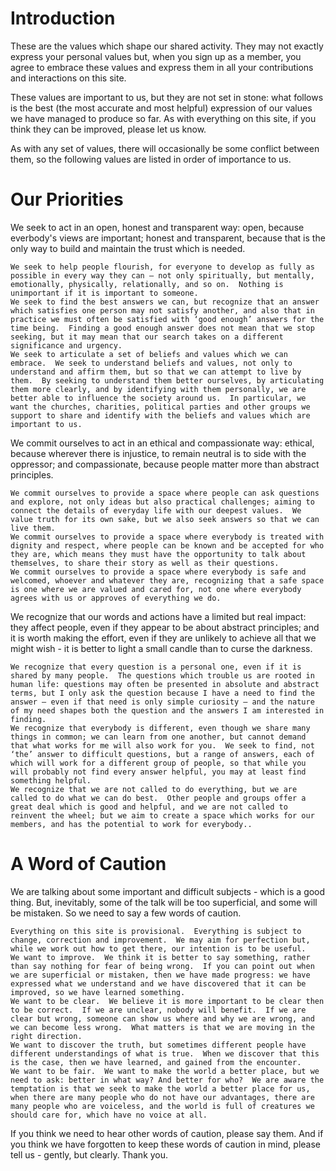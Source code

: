 # Introduction

These are the values which shape our shared activity.  They may not exactly express your personal values but, when you sign up as a member, you agree to embrace these values and express them in all your contributions and interactions on this site.

These values are important to us, but they are not set in stone: what follows is the best (the most accurate and most helpful) expression of our values we have managed to produce so far.  As with everything on this site, if you think they can be improved, please let us know.

As with any set of values, there will occasionally be some conflict between them, so the following values are listed in order of importance to us.

# Our Priorities

We seek to act in an open, honest and transparent way: open, because everbody's views are important; honest and transparent, because that is the only way to build and maintain the trust which is needed.

    We seek to help people flourish, for everyone to develop as fully as possible in every way they can – not only spiritually, but mentally, emotionally, physically, relationally, and so on.  Nothing is unimportant if it is important to someone.
    We seek to find the best answers we can, but recognize that an answer which satisfies one person may not satisfy another, and also that in practice we must often be satisfied with ‘good enough’ answers for the time being.  Finding a good enough answer does not mean that we stop seeking, but it may mean that our search takes on a different significance and urgency.
    We seek to articulate a set of beliefs and values which we can embrace.  We seek to understand beliefs and values, not only to understand and affirm them, but so that we can attempt to live by them.  By seeking to understand them better ourselves, by articulating them more clearly, and by identifying with them personally, we are better able to influence the society around us.  In particular, we want the churches, charities, political parties and other groups we support to share and identify with the beliefs and values which are important to us.

We commit ourselves to act in an ethical and compassionate way:  ethical, because wherever there is injustice, to remain neutral is to side with the oppressor; and compassionate, because people matter more than abstract principles.

    We commit ourselves to provide a space where people can ask questions and explore, not only ideas but also practical challenges; aiming to connect the details of everyday life with our deepest values.  We value truth for its own sake, but we also seek answers so that we can live them.
    We commit ourselves to provide a space where everybody is treated with dignity and respect, where people can be known and be accepted for who they are, which means they must have the opportunity to talk about themselves, to share their story as well as their questions.
    We commit ourselves to provide a space where everybody is safe and welcomed, whoever and whatever they are, recognizing that a safe space is one where we are valued and cared for, not one where everybody agrees with us or approves of everything we do.

We recognize that our words and actions have a limited but real impact: they affect people, even if they appear to be about abstract principles; and it is worth making the effort, even if they are unlikely to achieve all that we might wish - it is better to light a small candle than to curse the darkness.

    We recognize that every question is a personal one, even if it is shared by many people.  The questions which trouble us are rooted in human life: questions may often be presented in absolute and abstract terms, but I only ask the question because I have a need to find the answer – even if that need is only simple curiosity – and the nature of my need shapes both the question and the answers I am interested in finding.
    We recognize that everybody is different, even though we share many things in common; we can learn from one another, but cannot demand that what works for me will also work for you.  We seek to find, not ‘the’ answer to difficult questions, but a range of answers, each of which will work for a different group of people, so that while you will probably not find every answer helpful, you may at least find something helpful.
    We recognize that we are not called to do everything, but we are called to do what we can do best.  Other people and groups offer a great deal which is good and helpful, and we are not called to reinvent the wheel; but we aim to create a space which works for our members, and has the potential to work for everybody..

# A Word of Caution

We are talking about some important and difficult subjects - which is a good thing.  But, inevitably, some of the talk will be too superficial, and some will be mistaken.  So we need to say a few words of caution. 

    Everything on this site is provisional.  Everything is subject to change, correction and improvement.  We may aim for perfection but, while we work out how to get there, our intention is to be useful.
    We want to improve.  We think it is better to say something, rather than say nothing for fear of being wrong.  If you can point out when we are superficial or mistaken, then we have made progress: we have expressed what we understand and we have discovered that it can be improved, so we have learned something.
    We want to be clear.  We believe it is more important to be clear then to be correct.  If we are unclear, nobody will benefit.  If we are clear but wrong, someone can show us where and why we are wrong, and we can become less wrong.  What matters is that we are moving in the right direction.
    We want to discover the truth, but sometimes different people have different understandings of what is true.  When we discover that this is the case, then we have learned, and gained from the encounter.
    We want to be fair.  We want to make the world a better place, but we need to ask: better in what way? And better for who?  We are aware the temptation is that we seek to make the world a better place for us, when there are many people who do not have our advantages, there are many people who are voiceless, and the world is full of creatures we should care for, which have no voice at all.

If you think we need to hear other words of caution, please say them.  And if you think we have forgotten to keep these words of caution in mind, please tell us - gently, but clearly.  Thank you.
